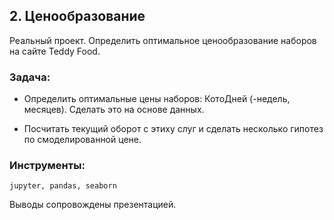 ﻿## 2. Ценообразование
Реальный проект. Определить оптимальное ценообразование наборов на сайте Teddy Food.



### Задача:

- Определить оптимальные цены наборов: КотоДней (-недель, месяцев). Сделать это на основе данных. 

- Посчитать текущий оборот с этиху слуг и сделать несколько гипотез по смоделированной цене.

### Инструменты:

`jupyter, pandas, seaborn`

Выводы сопровождены презентацией.